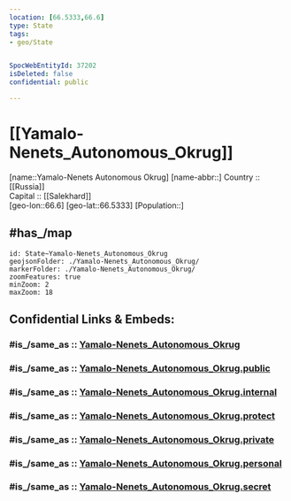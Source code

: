 ```yaml
---
location: [66.5333,66.6] 
type: State
tags:
- geo/State


SpocWebEntityId: 37202
isDeleted: false
confidential: public

---
```


# [[Yamalo-Nenets_Autonomous_Okrug]] 

[name::Yamalo-Nenets Autonomous Okrug] 
[name-abbr::] 
Country :: [[Russia]]  
Capital :: [[Salekhard]]  
[geo-lon::66.6] 
[geo-lat::66.5333] 
[Population::] 

## #has_/map 

```leaflet
id: State~Yamalo-Nenets_Autonomous_Okrug
geojsonFolder: ./Yamalo-Nenets_Autonomous_Okrug/
markerFolder: ./Yamalo-Nenets_Autonomous_Okrug/
zoomFeatures: true 
minZoom: 2 
maxZoom: 18
```


## Confidential Links & Embeds: 

### #is_/same_as :: [Yamalo-Nenets_Autonomous_Okrug](/_Standards/Earth/Continent/Asia/Asia~North/Asia~Ural/Yamalo-Nenets_Autonomous_Okrug.md) 

### #is_/same_as :: [Yamalo-Nenets_Autonomous_Okrug.public](/_public/Earth/Continent/Asia/Asia~North/Asia~Ural/Yamalo-Nenets_Autonomous_Okrug.public.md) 

### #is_/same_as :: [Yamalo-Nenets_Autonomous_Okrug.internal](/_internal/Earth/Continent/Asia/Asia~North/Asia~Ural/Yamalo-Nenets_Autonomous_Okrug.internal.md) 

### #is_/same_as :: [Yamalo-Nenets_Autonomous_Okrug.protect](/_protect/Earth/Continent/Asia/Asia~North/Asia~Ural/Yamalo-Nenets_Autonomous_Okrug.protect.md) 

### #is_/same_as :: [Yamalo-Nenets_Autonomous_Okrug.private](/_private/Earth/Continent/Asia/Asia~North/Asia~Ural/Yamalo-Nenets_Autonomous_Okrug.private.md) 

### #is_/same_as :: [Yamalo-Nenets_Autonomous_Okrug.personal](/_personal/Earth/Continent/Asia/Asia~North/Asia~Ural/Yamalo-Nenets_Autonomous_Okrug.personal.md) 

### #is_/same_as :: [Yamalo-Nenets_Autonomous_Okrug.secret](/_secret/Earth/Continent/Asia/Asia~North/Asia~Ural/Yamalo-Nenets_Autonomous_Okrug.secret.md)

